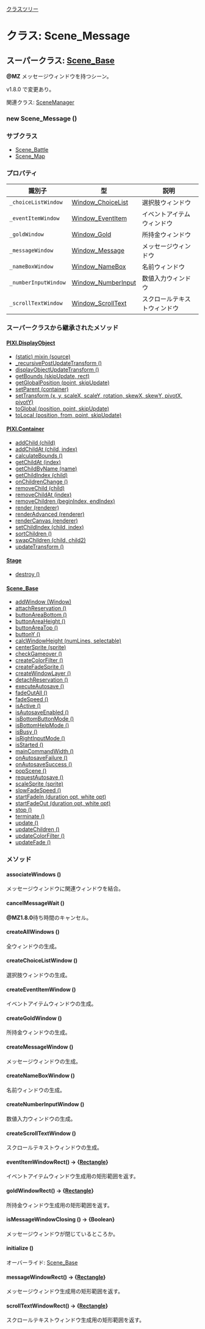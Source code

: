 [クラスツリー](index.md)

# クラス: Scene_Message

## スーパークラス: [Scene_Base](Scene_Base.md)

**@MZ** メッセージウィンドウを持つシーン。

v1.8.0  で変更あり。

関連クラス: [SceneManager](SceneManager.md)

### new Scene_Message ()

### サブクラス

* [Scene_Battle](Scene_Battle.md)
* [Scene_Map](Scene_Map.md)

### プロパティ

| 識別子 | 型 | 説明 |
| --- | --- | --- |
| `_choiceListWindow` | [Window_ChoiceList](Window_ChoiceList.md) | 選択肢ウィンドウ |
| `_eventItemWindow` | [Window_EventItem](Window_EventItem.md) | イベントアイテムウィンドウ |
| `_goldWindow` | [Window_Gold](Window_Gold.md) | 所持金ウィンドウ |
| `_messageWindow` | [Window_Message](Window_Message.md) | メッセージウィンドウ |
| `_nameBoxWindow` | [Window_NameBox](Window_NameBox.md) | 名前ウィンドウ |
| `_numberInputWindow` | [Window_NumberInput](Window_NumberInput.md) | 数値入力ウィンドウ |
| `_scrollTextWindow` | [Window_ScrollText](Window_ScrollText.md) | スクロールテキストウィンドウ |


### スーパークラスから継承されたメソッド

#### [PIXI.DisplayObject](PIXI.DisplayObject.md)

* [(static) mixin (source)](PIXI.DisplayObject.md#static-mixin-source)
* [\_recursivePostUpdateTransform ()](PIXI.DisplayObject.md#_recursivepostupdatetransform-)
* [displayObjectUpdateTransform ()](PIXI.DisplayObject.md#displayobjectupdatetransform-)
* [getBounds (skipUpdate, rect)](PIXI.DisplayObject.md#getbounds-skipupdate-rect--pixirectangle)
* [getGlobalPosition (point, skipUpdate)](PIXI.DisplayObject.md#getglobalposition-point-skipupdate--pixipoint)
* [setParent (container)](PIXI.DisplayObject.md#setparent-container--pixicontainer)
* [setTransform (x, y, scaleX, scaleY, rotation, skewX, skewY, pivotX, pivotY)](PIXI.DisplayObject.md#settransform-x-y-scalex-scaley-rotation-skewx-skewy-pivotx-pivoty--pixidisplayobject)
* [toGlobal (position, point, skipUpdate)](PIXI.DisplayObject.md#toglobal-position-point-skipupdate--pixipoint)
* [toLocal (position, from, point, skipUpdate)](PIXI.DisplayObject.md#tolocal-position-from-point-skipupdate--pixipoint)

#### [PIXI.Container](PIXI.Container.md)

* [addChild (child) ](PIXI.Container.md#addchild-child--pixidisplayobject)
* [addChildAt (child, index)](PIXI.Container.md#addchildat-child-index--pixidisplayobject)
* [calculateBounds ()](PIXI.Container.md#calculatebounds-)
* [getChildAt (index)](PIXI.Container.md#getchildat-index--pixidisplayobject)
* [getChildByName (name)](PIXI.Container.md#getchildbyname-name--pixidisplayobject)
* [getChildIndex (child)](PIXI.Container.md#getchildindex-child--pixidisplayobject)
* [onChildrenChange ()](PIXI.Container.md#onchildrenchange-)
* [removeChild (child)](PIXI.Container.md#removechild-child--pixidisplayobject)
* [removeChildAt (index)](PIXI.Container.md#removechildat-index--pixidisplayobject)
* [removeChildren (beginIndex, endIndex)](PIXI.Container.md#removechildren-beginindex-endindex--arraypixidisplayobject)
* [render (renderer)](PIXI.Container.md#render-renderer)
* [renderAdvanced (renderer)](PIXI.Container.md#renderadvanced-renderer)
* [renderCanvas (renderer)](PIXI.Container.md#rendercanvas-renderer)
* [setChildIndex (child, index)](PIXI.Container.md#setchildindex-child-index)
* [sortChildren ()](PIXI.Container.md#sortchildren-)
* [swapChildren (child, child2)](PIXI.Container.md#swapchildren-child-child2)
* [updateTransform ()](PIXI.Container.md#updatetransform-)

#### [Stage](Stage.md)

* [destroy ()](Stage.md#destroy-)

#### [Scene_Base](Scene_Base.md)

* [addWindow (Window)](Scene_Base.md#addwindow-window)
* [attachReservation ()](Scene_Base.md#attachreservation-)
* [buttonAreaBottom ()](Scene_Base.md#buttonareabottom---number)
* [buttonAreaHeight ()](Scene_Base.md#buttonareaheight---number)
* [buttonAreaTop ()](Scene_Base.md#buttonareatop---number)
* [buttonY ()](Scene_Base.md#buttony---number)
* [calcWindowHeight (numLines, selectable)](Scene_Base.md#calcwindowheight-numlines-selectable--number)
* [centerSprite (sprite)](Scene_Base.md#centersprite-sprite)
* [checkGameover ()](Scene_Base.md#checkgameover-)
* [createColorFilter ()](Scene_Base.md#createcolorfilter-)
* [createFadeSprite ()](Scene_Base.md#createfadesprite-)
* [createWindowLayer ()](Scene_Base.md#createwindowlayer-)
* [detachReservation ()](Scene_Base.md#detachreservation-)
* [executeAutosave ()](Scene_Base.md#executeautosave-)
* [fadeOutAll ()](Scene_Base.md#fadeoutall-)
* [fadeSpeed ()](Scene_Base.md#fadespeed---number)
* [isActive ()](Scene_Base.md#isactive---boolean)
* [isAutosaveEnabled ()](Scene_Base.md#isautosaveenabled---boolean)
* [isBottomButtonMode ()](Scene_Base.md#isbottombuttonmode---boolean)
* [isBottomHelpMode ()](Scene_Base.md#isbottomhelpmode---boolean)
* [isBusy ()](Scene_Base.md#isbusy---boolean)
* [isRightInputMode ()](Scene_Base.md#isrightinputmode---boolean)
* [isStarted ()](Scene_Base.md#isstarted---boolean)
* [mainCommandWidth ()](Scene_Base.md#maincommandwidth---number)
* [onAutosaveFailure ()](Scene_Base.md#onautosavefailure-)
* [onAutosaveSuccess ()](Scene_Base.md#onautosavesuccess-)
* [popScene ()](Scene_Base.md#popscene-)
* [requestAutosave ()](Scene_Base.md#requestautosave-)
* [scaleSprite (sprite)](Scene_Base.md#scalesprite-sprite)
* [slowFadeSpeed ()](Scene_Base.md#slowfadespeed---number)
* [startFadeIn (duration opt, white opt)](Scene_Base.md#startfadein-duration-opt-white-opt)
* [startFadeOut (duration opt, white opt)](Scene_Base.md#startfadeout-duration-opt-white-opt)
* [stop ()](Scene_Base.md#stop-)
* [terminate ()](Scene_Base.md#terminate-)
* [update ()](Scene_Base.md#update-)
* [updateChildren ()](Scene_Base.md#updatechildren-)
* [updateColorFilter ()](Scene_Base.md#updatecolorfilter-)
* [updateFade ()](Scene_Base.md#updatefade-)


### メソッド

#### associateWindows ()
メッセージウィンドウに関連ウィンドウを結合。


#### cancelMessageWait ()
**@MZ1.8.0**待ち時間のキャンセル。


#### createAllWindows ()
全ウィンドウの生成。


#### createChoiceListWindow ()
選択肢ウィンドウの生成。


#### createEventItemWindow ()
イベントアイテムウィンドウの生成。


#### createGoldWindow ()
所持金ウィンドウの生成。


#### createMessageWindow ()
メッセージウィンドウの生成。


#### createNameBoxWindow ()
名前ウィンドウの生成。


#### createNumberInputWindow ()
数値入力ウィンドウの生成。


#### createScrollTextWindow ()
スクロールテキストウィンドウの生成。


#### eventItemWindowRect() → {[Rectangle](Rectangle.md)}
イベントアイテムウィンドウ生成用の矩形範囲を返す。


#### goldWindowRect() → {[Rectangle](Rectangle.md)}
所持金ウィンドウ生成用の矩形範囲を返す。


#### isMessageWindowClosing () → {Boolean}
メッセージウィンドウが閉じているところか。


#### initialize ()
オーバーライド: [Scene_Base](Scene_Base.md#initialize-)


#### messageWindowRect() → {[Rectangle](Rectangle.md)}
メッセージウィンドウ生成用の矩形範囲を返す。


#### scrollTextWindowRect() → {[Rectangle](Rectangle.md)}
スクロールテキストウィンドウ生成用の矩形範囲を返す。
